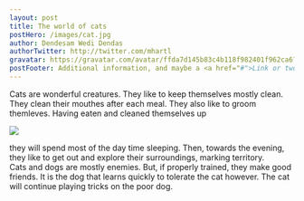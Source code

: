 ```yaml
---
layout: post
title: The world of cats
postHero: /images/cat.jpg
author: Dendesam Wedi Dendas
authorTwitter: http://twitter.com/mhartl
gravatar: https://gravatar.com/avatar/ffda7d145b83c4b118f982401f962ca6?s=150
postFooter: Additional information, and maybe a <a href="#">Link or two</a>
---
```


Cats are wonderful creatures. They like to keep themselves mostly clean. They clean their mouthes after each meal. They also like to groom themleves.
Having eaten and cleaned themselves up 

<img class="pull-left" src="http://placekitten.com/400/200"/>


they will spend most of the day time sleeping. Then, towards the evening, they like to get out and explore their surroundings, marking territory.   
Cats and dogs are mostly enemies. But, if properly trained, they make good friends. It is the dog that learns quickly to tolerate the cat however. The cat will continue playing tricks on the poor dog.